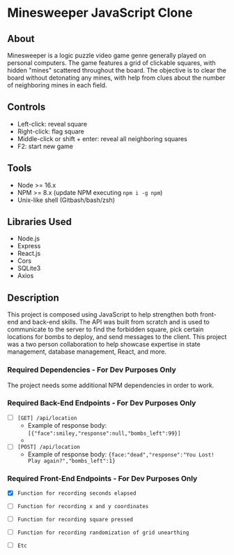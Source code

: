 # Minesweeper JavaScript Clone

## About

Minesweeper is a logic puzzle video game genre generally played on personal computers. The game features a grid of clickable squares, with hidden "mines" scattered throughout the board. The objective is to clear the board without detonating any mines, with help from clues about the number of neighboring mines in each field.

## Controls

- Left-click: reveal square
- Right-click: flag square
- Middle-click or shift + enter: reveal all neighboring squares
- F2: start new game

## Tools

- Node >= 16.x
- NPM >= 8.x (update NPM executing `npm i -g npm`)
- Unix-like shell (Gitbash/bash/zsh)

## Libraries Used

- Node.js
- Express
- React.js
- Cors
- SQLite3
- Axios

## Description

This project is composed using JavaScript to help strengthen both front-end and back-end skills. 
The API was built from scratch and is used to communicate to the server to find the forbidden square, pick certain locations for bombs to deploy, and send messages to the client. 
This project was a two person collaboration to help showcase expertise in state management, database management, React, and more.

### Required Dependencies - For Dev Purposes Only

The project needs some additional NPM dependencies in order to work.

### Required Back-End Endpoints - For Dev Purposes Only

- [ ] `[GET] /api/location`
  - Example of response body: `[{"face":smiley,"response":null,"bombs_left":99}]`
  - 
- [ ] `[POST] /api/location`
  - Example of response body: `{face:"dead","response":"You Lost! Play again?","bombs_left":1}`
     
### Required Front-End Endpoints - For Dev Purposes Only

- [X] `Function for recording seconds elapsed`
      
- [ ] `Function for recording x and y coordinates`

- [ ] `Function for recording square pressed`

- [ ] `Function for recording randomization of grid unearthing`

- [ ] `Etc`


